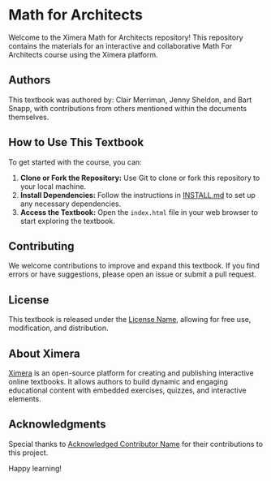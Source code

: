 # Math for Architects

Welcome to the Ximera Math for Architects repository! This repository contains the materials for an interactive and collaborative Math For Architects course using the Ximera platform.


## Authors

This textbook was authored by: Clair Merriman, Jenny Sheldon, and Bart Snapp, with contributions from others mentioned within the documents themselves. 

## How to Use This Textbook

To get started with the course, you can:
1. **Clone or Fork the Repository:** Use Git to clone or fork this repository to your local machine.
2. **Install Dependencies:** Follow the instructions in [INSTALL.md](link-to-installation-instructions) to set up any necessary dependencies.
3. **Access the Textbook:** Open the `index.html` file in your web browser to start exploring the textbook.

## Contributing

We welcome contributions to improve and expand this textbook. If you find errors or have suggestions, please open an issue or submit a pull request.

## License

This textbook is released under the [License Name](link-to-license), allowing for free use, modification, and distribution.


## About Ximera

[Ximera](https://ximera.osu.edu/) is an open-source platform for creating and publishing interactive online textbooks. It allows authors to build dynamic and engaging educational content with embedded exercises, quizzes, and interactive elements.


## Acknowledgments

Special thanks to [Acknowledged Contributor Name](link-to-contributor) for their contributions to this project.

Happy learning!
